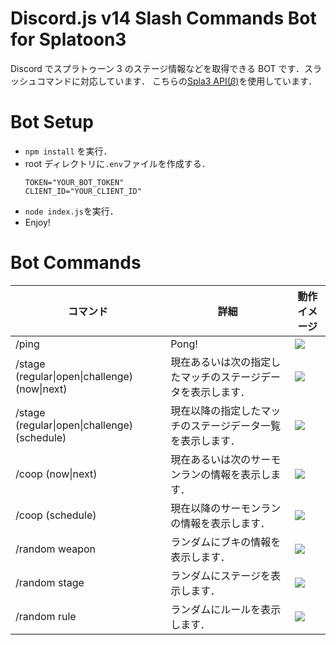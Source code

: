 # Discord.js v14 Slash Commands Bot for Splatoon3

Discord でスプラトゥーン 3 のステージ情報などを取得できる BOT です．スラッシュコマンドに対応しています．
こちらの[Spla3 API($\beta$)](https://spla3.yuu26.com)を使用しています．

# Bot Setup

-   `npm install` を実行．
-   root ディレクトリに`.env`ファイルを作成する．
    ```
    TOKEN="YOUR_BOT_TOKEN"
    CLIENT_ID="YOUR_CLIENT_ID"
    ```
-   `node index.js`を実行．
-   Enjoy!

# Bot Commands

| コマンド                                          | 詳細                                                         | 動作イメージ                             |
| ------------------------------------------------- | ------------------------------------------------------------ | ---------------------------------------- |
| /ping                                             | Pong\!                                                       | ![](https://i.imgur.com/yj18wpx.png)     |
| /stage \(regular\|open\|challenge\) \(now\|next\) | 現在あるいは次の指定したマッチのステージデータを表示します． | ![](https://i.imgur.com/49km5DP.png)     |
| /stage \(regular\|open\|challenge\) \(schedule\)  | 現在以降の指定したマッチのステージデータ一覧を表示します．   | ![](https://i.imgur.com/Sdxu8kX.gif)     |
| /coop \(now\|next\)                               | 現在あるいは次のサーモンランの情報を表示します．             | ![](https://i.imgur.com/EGP2v3i.png)     |
| /coop \(schedule\)                                | 現在以降のサーモンランの情報を表示します．                   | ![](https://i.imgur.com/3UPC27B.gif)     |
| /random weapon                                    | ランダムにブキの情報を表示します．                           | ![](https://i.imgur.com/YVTJR6A.png/ra/) |
| /random stage                                     | ランダムにステージを表示します．                             | ![](https://i.imgur.com/QcHqI37.png)     |
| /random rule                                      | ランダムにルールを表示します．                               | ![](https://i.imgur.com/vuEicsd.png)     |
